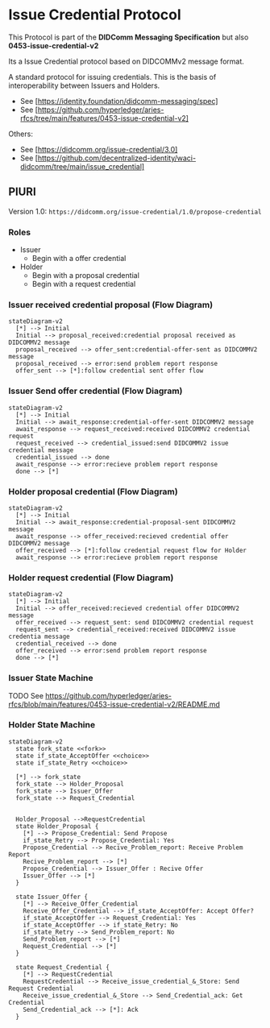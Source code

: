 # Issue Credential Protocol

This Protocol is part of the **DIDComm Messaging Specification** but also **0453-issue-credential-v2**

Its a Issue Credential protocol based on DIDCOMMv2 message format.

A standard protocol for issuing credentials. This is the basis of interoperability between Issuers and Holders.

- See [https://identity.foundation/didcomm-messaging/spec]
- See [https://github.com/hyperledger/aries-rfcs/tree/main/features/0453-issue-credential-v2]

Others: 
- See [https://didcomm.org/issue-credential/3.0]
- See [https://github.com/decentralized-identity/waci-didcomm/tree/main/issue_credential]

## PIURI

Version 1.0: `https://didcomm.org/issue-credential/1.0/propose-credential`


### Roles

- Issuer
  - Begin with a offer credential
- Holder
  - Begin with a proposal credential
  - Begin with a request credential

### Issuer received credential proposal (Flow Diagram)

```mermaid
stateDiagram-v2
  [*] --> Initial
  Initial --> proposal_received:credential proposal received as DIDCOMMV2 message
  proposal_received --> offer_sent:credential-offer-sent as DIDCOMMV2 message
  proposal_received --> error:send problem report response
  offer_sent --> [*]:follow credential sent offer flow
```

### Issuer Send offer credential  (Flow Diagram)

```mermaid
stateDiagram-v2
  [*] --> Initial
  Initial --> await_response:credential-offer-sent DIDCOMMV2 message
  await_response --> request_received:received DIDCOMMV2 credential request
  request_received --> credential_issued:send DIDCOMMV2 issue credential message
  credential_issued --> done
  await_response --> error:recieve problem report response
  done --> [*]
```

### Holder proposal credential (Flow Diagram)

```mermaid
stateDiagram-v2
  [*] --> Initial
  Initial --> await_response:credential-proposal-sent DIDCOMMV2 message
  await_response --> offer_received:recieved credential offer DIDCOMMV2 message
  offer_received --> [*]:follow credential request flow for Holder
  await_response --> error:recieve problem report response
```

### Holder request credential (Flow Diagram)

```mermaid
stateDiagram-v2
  [*] --> Initial
  Initial --> offer_received:recieved credential offer DIDCOMMV2 message
  offer_received --> request_sent: send DIDCOMMV2 credential request
  request_sent --> credential_received:received DIDCOMMV2 issue credentia message
  credential_received --> done
  offer_received --> error:send problem report response
  done --> [*]
```

### Issuer State Machine

TODO See <https://github.com/hyperledger/aries-rfcs/blob/main/features/0453-issue-credential-v2/README.md>

### Holder State Machine

```mermaid
stateDiagram-v2
  state fork_state <<fork>>
  state if_state_AcceptOffer <<choice>>
  state if_state_Retry <<choice>>

  [*] --> fork_state
  fork_state --> Holder_Proposal
  fork_state --> Issuer_Offer
  fork_state --> Request_Credential


  Holder_Proposal -->RequestCredential
  state Holder_Proposal {
    [*] --> Propose_Credential: Send Propose
    if_state_Retry --> Propose_Credential: Yes
    Propose_Credential --> Recive_Problem_report: Receive Problem Report
    Recive_Problem_report --> [*]
    Propose_Credential --> Issuer_Offer : Recive Offer
    Issuer_Offer --> [*]
  }

  state Issuer_Offer {
    [*] --> Receive_Offer_Credential
    Receive_Offer_Credential --> if_state_AcceptOffer: Accept Offer?
    if_state_AcceptOffer --> Request_Credential: Yes
    if_state_AcceptOffer --> if_state_Retry: No
    if_state_Retry --> Send_Problem_report: No
    Send_Problem_report --> [*]
    Request_Credential --> [*]
  }

  state Request_Credential {
    [*] --> RequestCredential
    RequestCredential --> Receive_issue_credential_&_Store: Send Request Credential
    Receive_issue_credential_&_Store --> Send_Credential_ack: Get Credential
    Send_Credential_ack --> [*]: Ack
  }
```
